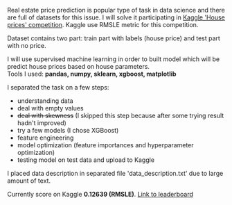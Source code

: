 Real estate price prediction is popular type of task in data science and there are full of datasets for this issue.
I will solve it participating in [Kaggle 'House prices' competition](https://www.kaggle.com/c/house-prices-advanced-regression-techniques). Kaggle use RMSLE metric for this competition. <br> 

Dataset contains two part: train part with labels (house price) and test part with no price. <br>

I will use supervised machine learning in order to built model which will be predict house prices based on house parameters. <br>
Tools I used: **pandas, numpy, sklearn, xgboost, matplotlib** <br>



I separated the task on a few steps:
  - understanding data
  - deal with empty values
  - ~~deal with skewness~~ (I skipped this step because after some trying result hadn't improved)
  - try a few models (I chose XGBoost)
  - feature engineering
  - model optimization (feature importances and hyperparameter optimization)
  - testing model on test data and upload to Kaggle

I placed data description in separated file 'data_description.txt' due to large amount of text.

Currently score on Kaggle **0.12639 (RMSLE)**. [Link to leaderboard](https://www.kaggle.com/c/house-prices-advanced-regression-techniques/leaderboard#score) <br>

